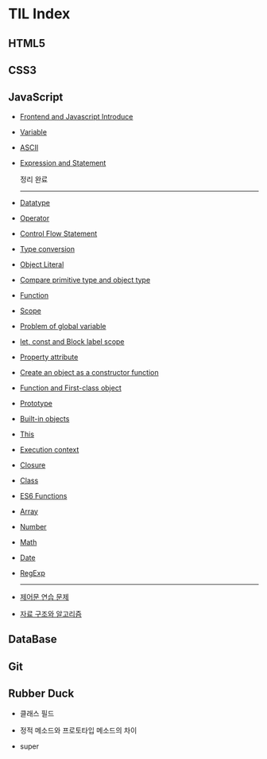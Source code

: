 # TIL Index



## HTML5



## CSS3



## JavaScript

- [Frontend and Javascript Introduce](./JavaScript/FDS/200420-1-2.md)

- [Variable](./JavaScript/FDS/200422-4-5.md#변수)

- [ASCII](./JavaScript/FDS/200422-4-5.md#ascii-code)

- [Expression and Statement](./JavaScript/FDS/200422-4-5.md#표현식과-문)

  정리 완료

  ---

  

- [Datatype](./JavaScript/FDS/200424-6-7.md#데이터-타입)

- [Operator](./JavaScript/FDS/200424-6-7.md#연산자)

- [Control Flow Statement](./JavaScript/FDS/200426-8-9.md#제어문)

- [Type conversion](./JavaScript/FDS/200426-8-9.md#타입-변환과-단축-평가)

- [Object Literal](./JavaScript/FDS/200427-10-11.md#객체-리터럴)

- [Compare primitive type and object type](./JavaScript/FDS/200427-10-11.md#원시-값과-객체의-비교)

- [Function](./JavaScript/FDS/200428-12.md#함수)

- [Scope](./JavaScript/FDS/200430-13-15.md#스코프)

- [Problem of global variable](./JavaScript/FDS/200430-13-15.md#전역-변수의-문제점)

- [let, const and Block label scope](./JavaScript/FDS/200430-13-15.md#let-const와-블록-레벨-스코프)

- [Property attribute](./JavaScript/FDS/200503-16-17.md#프로퍼티-어트리뷰트)

- [Create an object as a constructor function](./JavaScript/FDS/200503-16-17.md#생성자-함수에-의한-객체-생성)

- [Function and First-class object](./JavaScript/FDS/200505-18-19.md#함수와-일급-객체)

- [Prototype](./JavaScript/FDS/200505-18-19.md#프로토타입)

- [Built-in objects](./JavaScript/FDS/200508-20-21.md#빌트인-객체)

- [This](./JavaScript/FDS/200510-22.md#this)

- [Execution context](./JavaScript/FDS/200512-23.md#실행-컨텍스트)

- [Closure](./JavaScript/FDS/200513-24.md#클로저)

- [Class](./JavaScript/FDS/200514-25.md#클래스)

- [ES6 Functions](./JavaScript/FDS/200515-26.md#ES6-함수의-추가-기능)

- [Array](./JavaScript/FDS/200517-27.md#배열)

- [Number](./JavaScript/FDS/200519-28.md#Number)

- [Math](./JavaScript/FDS/200519-29.md#Math)

- [Date](./JavaScript/FDS/200519-30.md#Date)

- [RegExp](./JavaScript/FDS/200519-31.md#RegExp)

  

  ---

- [제어문 연습 문제](./JavaScript/FDS/quiz/quiz-01.md)

- [자료 구조와 알고리즘](./JavaScript/FDS/quiz/quiz-02.md)



## DataBase



## Git



## Rubber Duck

- 클래스 필드

- 정적 메소드와 프로토타입 메소드의 차이
- super